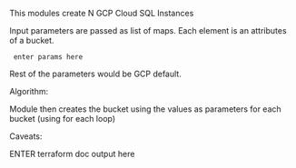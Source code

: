 

This modules create N GCP Cloud SQL Instances


Input parameters are passed as list of maps.
Each element is an attributes of a bucket.

     enter params here


 Rest of the parameters would be GCP default.


Algorithm:

  Module then creates the bucket using the values as parameters for each bucket (using for each loop)

 Caveats:



ENTER terraform doc output here

